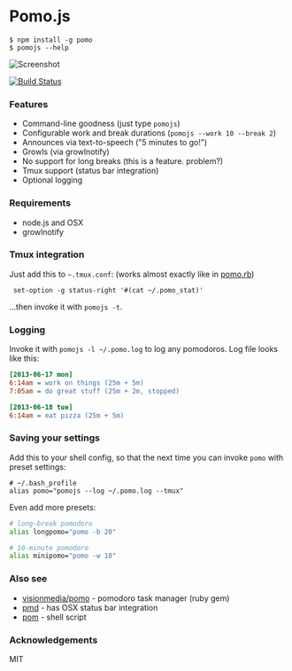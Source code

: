 # Pomo.js

```
$ npm install -g pomo
$ pomojs --help
```

![Screenshot](http://rstacruz.github.io/pomo.js/screenshot.png)

[![Build Status](https://travis-ci.org/rstacruz/pomo.js.png?branch=master)](https://travis-ci.org/rstacruz/pomo.js)

### Features

 * Command-line goodness (just type `pomojs`)
 * Configurable work and break durations (`pomojs --work 10 --break 2`)
 * Announces via text-to-speech ("5 minutes to go!")
 * Growls (via growlnotify)
 * No support for long breaks (this is a feature. problem?)
 * Tmux support (status bar integration)
 * Optional logging

### Requirements

 * node.js and OSX
 * growlnotify

### Tmux integration

Just add this to `~.tmux.conf`: (works almost exactly like in [pomo.rb][pomo-tmux])

     set-option -g status-right '#(cat ~/.pomo_stat)'

...then invoke it with `pomojs -t`.

### Logging

Invoke it with `pomojs -l ~/.pomo.log` to log any pomodoros. Log file looks like 
this:

``` ini
[2013-06-17 mon]
6:14am = work on things (25m + 5m)
7:05am = do great stuff (25m + 2m, stopped)

[2013-06-18 tue]
6:14am = eat pizza (25m + 5m)
```

### Saving your settings

Add this to your shell config, so that the next time you can invoke `pomo` with 
preset settings:

```
# ~/.bash_profile
alias pomo="pomojs --log ~/.pomo.log --tmux"
```

Even add more presets:

``` sh
# long-break pomodoro
alias longpomo="pomo -b 20"

# 10-minute pomodoro
alias minipomo="pomo -w 10"
```

### Also see

 * [visionmedia/pomo] - pomodoro task manager (ruby gem)
 * [pmd] - has OSX status bar integration
 * [pom] - shell script

### Acknowledgements

MIT

[visionmedia/pomo]: https://github.com/visionmedia/pomo
[pmd]: http://me.dt.in.th/page/pmd
[pom]: https://github.com/tobym/pom
[pomo-tmux]: https://github.com/visionmedia/pomo#tmux-status-bar-integration
